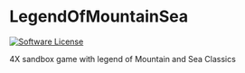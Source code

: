 # LegendOfMountainSea

[![Software License](https://img.shields.io/badge/license-GPLv2-brightgreen.svg)](LICENSE)

4X sandbox game with legend of Mountain and Sea Classics
